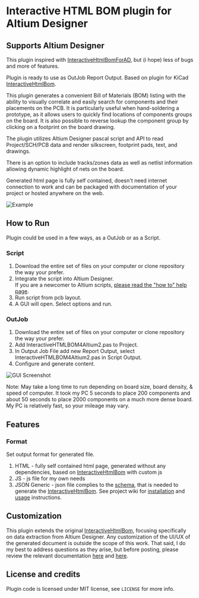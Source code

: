 # Interactive HTML BOM plugin for Altium Designer
## Supports Altium Designer

This plugin inspired with [InteractiveHtmlBomForAD](https://github.com/lianlian33/InteractiveHtmlBomForAD), but (i hope) less of bugs and more of features.

Plugin is ready to use as OutJob Report Output. Based on plugin for KiCad [InteractiveHtmlBom](https://github.com/openscopeproject/InteractiveHtmlBom).

This plugin generates a convenient Bill of Materials (BOM) listing with the
ability to visually correlate and easily search for components and their placements
on the PCB. It is particularly useful when hand-soldering a prototype, as it allows
users to quickly find locations of components groups on the board. It is also possible
to reverse lookup the component group by clicking on a footprint on the board drawing.

The plugin utilizes Altium Designer pascal script and API to read Project/SCH/PCB data and render silkscreen,
footprint pads, text, and drawings.

There is an option to include tracks/zones data as well as netlist information allowing
dynamic highlight of nets on the board.

Generated html page is fully self contained, doesn't need internet connection to work
and can be packaged with documentation of your project or hosted anywhere on the web.

![Example](example.gif)

## How to Run
Plugin could be used in a few ways, as a OutJob or as a Script.

### Script
1. Download the entire set of files on your computer or clone repository the way your prefer.
2. Integrate the script into Altium Designer.\
If you are a newcomer to Altium scripts, [please read the "how to" help page](https://github.com/Altium-Designer-addons/scripts-libraries/blob/master/HowTo_execute_scripts.md).
3. Run script from pcb layout.
4. A GUI will open. Select options and run.

### OutJob
1. Download the entire set of files on your computer or clone repository the way your prefer.
2. Add InteractiveHTMLBOM4Altium2.pas to Project.
3. In Output Job File add new Report Output, select InteractiveHTMLBOM4Altium2.pas in Script Output.
4. Configure and generate content.

![GUI Screenshot](GUI_Example.png)

Note: May take a long time to run depending on board size, board density, & speed of computer. It took my PC 5 seconds to place 200 components and about 50 seconds to place 2000 components on a much more dense board. My PC is relatively fast, so your mileage may vary.

## Features

### Format
Set output format for generated file.
1. HTML - fully self contained html page, generated without any dependencies, based on [InteractiveHtmlBom](https://github.com/openscopeproject/InteractiveHtmlBom) with custom js
2. JS - js file for my own needs
3. JSON Generic - json file complies to the [schema](https://github.com/openscopeproject/InteractiveHtmlBom/tree/master/InteractiveHtmlBom/ecad/schema), that is needed to generate the [InteractiveHtmlBom](https://github.com/openscopeproject/InteractiveHtmlBom). See project wiki for [installation](https://github.com/openscopeproject/InteractiveHtmlBom/wiki/Installation) and [usage](https://github.com/openscopeproject/InteractiveHtmlBom/wiki/Usage) instructions.

## Customization
This plugin extends the original [InteractiveHtmlBom](https://github.com/openscopeproject/InteractiveHtmlBom), focusing specifically on data extraction from Altium Designer. Any customization of the UI/UX of the generated document is outside the scope of this work. That said, I do my best to address questions as they arise, but before posting, please review the relevant documentation [here](https://github.com/openscopeproject/InteractiveHtmlBom/wiki/Customization) and [here](https://github.com/openscopeproject/InteractiveHtmlBom/issues/405).

## License and credits

Plugin code is licensed under MIT license, see `LICENSE` for more info.
